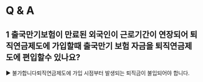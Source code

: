 # Q & A
## 1 출국만기보험이 만료된 외국인이 근로기간이 연장되어 퇴직연금제도에 가입할때 출국만기 보험 자금을 퇴직연금제도에 편입할수 있나요?
▶ 불가합니다퇴직연금제도에 가입 시점부터 발생되는 퇴직금이 불입되어야 합니다.
